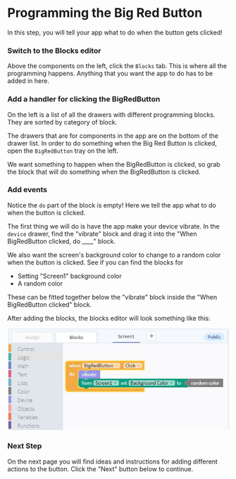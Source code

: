 # Programming the Big Red Button
In this step, you will tell your app what to do when the button gets clicked!

### Switch to the Blocks editor
Above the components on the left, click the `Blocks` tab. This is where all the programming happens. Anything that you want the app to do has to be added in here.

### Add a handler for clicking the BigRedButton

On the left is a list of all the drawers with different programming blocks. They are sorted by category of block.

The drawers that are for components in the app are on the bottom of the drawer list. In order to do something when the Big Red Button is clicked, open the `BigRedButton` tray on the left.

We want something to happen when the BigRedButton is clicked, so grab the block that will do something when the BigRedButton is clicked.


### Add events

Notice the `do` part of the block is empty! Here we tell the app what to do when the button is clicked.

The first thing we will do is have the app make your device vibrate. In the `device` drawer, find the "vibrate" block and drag it into the "When BigRedButton clicked, do ____" block.

We also want the screen's background color to change to a random color when the button is clicked. See if you can find the blocks for

* Setting "Screen1" background color
* A random color

These can be fitted together below the "vibrate" block inside the "When BigRedButton clicked" block.

After adding the blocks, the blocks editor will look something like this:

![BigRedButton blocks](../../img/bigredbutton/blocks.jpg)


### Next Step
On the next page you will find ideas and instructions for adding different actions to the button. Click the "Next" button below to continue.
